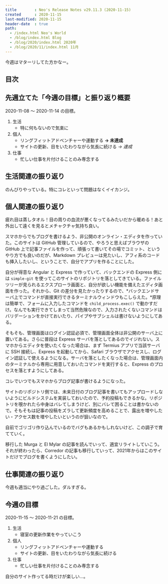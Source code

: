 ```yaml
---
title        : Neo's Release Notes v29.11.3 (2020-11-15)
created      : 2020-11-15
last-modified: 2020-11-15
header-date  : true
path:
  - /index.html Neo's World
  - /blog/index.html Blog
  - /blog/2020/index.html 2020年
  - /blog/2020/11/index.html 11月
---
```


今週はマターリしてた方かなー。

## 目次

## 先週立てた「今週の目標」と振り返り概要

2020-11-08 〜 2020-11-14 の目標。

1. 生活
    - 特に何もないので気楽に
2. 個人
    - リングフィットアドベンチャーや運動する **→ 未達成**
    - サイトの更新、目をいたわりながら気長に続ける *→ 達成*
3. 仕事
    - 忙しい仕事を片付けることのみ専念する

## 生活関連の振り返り

のんびりやっている。特にコレといって問題はなくイイカンジ。

## 個人関連の振り返り

疲れ目は蒸しタオル！目の周りの血流が悪くなってるみたいだから暖める！あと外出して遠くを見るとメチャクチャ気持ち良い。

スマホからでもブログを書けるよう、非公開のオンライン・エディタを作っていた。このサイトは GitHub 管理しているので、やろうと思えばブラウザの GitHub 上で記事ファイルを作って、頑張って書いてその場でコミット、というやり方でも良いのだが、Markdown プレビューは見たいし、アフィ系のコードも挿入したいし、ということで、自分でアプリを作ることにした。

自分が得意な Angular と Express で作っていて、バックエンドの Express 側には `simple-git` を使ってこのサイトのリポジトリを落としてきている。ファイルツリーが見られるエクスプローラ画面と、自分が欲しい機能を備えたエディタ画面を作った。それから、Git の差分を見たかったりするので、*バックエンドサーバ上でコマンドが直接実行できるターミナルウィンドウもこしらえた。*原理は簡単で、フォームに入力したコマンドを `child_process.exec()` で動かすだけ。なんでも実行できてしまって当然危険なので、入力されたくないコマンドはバリデーションをかけておいたり、パイプやサブシェルは書けないようにしてある。

そもそも、管理画面はログイン認証必須で、管理画面全体は非公開のサーバ上に置いてある。さらに普段は Express サーバを落としてあるのでイジれない。スマホからエディタを使いたくなった場合は、まず Termius アプリで当該サーバに SSH 接続し、Express を起動してから、Safari ブラウザでアクセスし、ログイン認証して使えるようになる。サーバを落としたくなった場合は、管理画面内のターミナルから専用に用意しておいたコマンドを実行すると、Express のプロセスを落とすようにしてある。

コレでいつでもスマホからブログ記事が書けるようになった。

サイトのリポジトリ側では、未来日付のブログ記事を書いてもアップロードしないようにビルドシステムを実装しておいたので、予約投稿もできるかな。リポジトリを覗かれたら中身はバレてしまうけど、別にバレて困ることは書かないので。そもそもは記事の投稿をズラして更新頻度を高めることで、露出を増やしたい・アクセス数を増やしたいというのが狙いなので。

自前でゴリゴリ作り込んでいるのでバグもあるかもしれないけど、この調子で育てていく。

移行した Murga と El Mylar の記事を読んでいって、適宜リライトしていこう。それが終わったら、Corredor の記事も移行していって、2021年からはこのサイトだけでブログを書くようにしたい。

## 仕事関連の振り返り

今週も適当にやり過ごした。ダルすぎる。

## 今週の目標

2020-11-15 〜 2020-11-21 の目標。

1. 生活
    - 寝室の更新作業をやっていこう
2. 個人
    - リングフィットアドベンチャーや運動する
    - サイトの更新、目をいたわりながら気長に続ける
3. 仕事
    - 忙しい仕事を片付けることのみ専念する

自分のサイト作ってる時だけが楽しい…。
